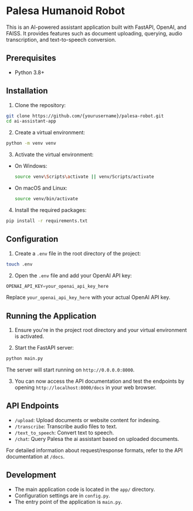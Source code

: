# Palesa Humanoid Robot

This is an AI-powered assistant application built with FastAPI, OpenAI, and FAISS. It provides features such as document uploading, querying, audio transcription, and text-to-speech conversion.

## Prerequisites

- Python 3.8+

## Installation

1. Clone the repository:

```bash
git clone https://github.com/{yourusername}/palesa-robot.git
cd ai-assistant-app
```

2. Create a virtual environment:
```bash
python -m venv venv
```

3. Activate the virtual environment:

- On Windows:
  ```bash
  source venv\Scripts\activate || venv/Scripts/activate
  ```
- On macOS and Linux:
  ```bash
  source venv/bin/activate
  ```

4. Install the required packages:
```bash
pip install -r requirements.txt
```

## Configuration
1. Create a `.env` file in the root directory of the project:
```bash
touch .env
```

2. Open the `.env` file and add your OpenAI API key:
```python
OPENAI_API_KEY=your_openai_api_key_here
```

Replace `your_openai_api_key_here` with your actual OpenAI API key.

## Running the Application
1. Ensure you're in the project root directory and your virtual environment is activated.

2. Start the FastAPI server:
```bash
python main.py
```
The server will start running on `http://0.0.0.0:8000`.

3. You can now access the API documentation and test the endpoints by opening `http://localhost:8000/docs` in your web browser.

## API Endpoints

- `/upload`: Upload documents or website content for indexing.
- `/transcribe`: Transcribe audio files to text.
- `/text_to_speech`: Convert text to speech.
- `/chat`: Query Palesa the ai assistant based on uploaded documents.

For detailed information about request/response formats, refer to the API documentation at `/docs`.

## Development

- The main application code is located in the `app/` directory.
- Configuration settings are in `config.py`.
- The entry point of the application is `main.py`.

